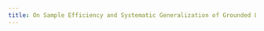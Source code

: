 ```yaml
---
title: On Sample Efficiency and Systematic Generalization of Grounded Language Understanding with Deep Learning (PhD Thesis, Bahdanau)
---
```

